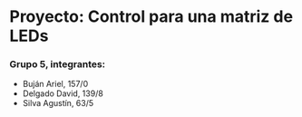 # Proyecto: Control para una matriz de LEDs

### Grupo 5, integrantes:
- Buján Ariel,   157/0
- Delgado David, 139/8
- Silva Agustín, 63/5
